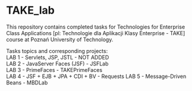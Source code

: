 # TAKE_lab
This repository contains completed tasks for Technologies for Enterprise Class Applications [pl: Technologie dla Aplikacji Klasy Enterprise - TAKE] course at Poznań University of Technology.

Tasks topics and corresponding projects:  
LAB 1 - Servlets, JSP, JSTL - NOT ADDED  
LAB 2 - JavaServer Faces (JSF) - JSFLab  
LAB 3 - PrimeFaces - TAKEPrimeFaces  
LAB 4 - JSF + EJB + JPA + CDI + BV - Requests 
LAB 5 - Message-Driven Beans - MBDLab
